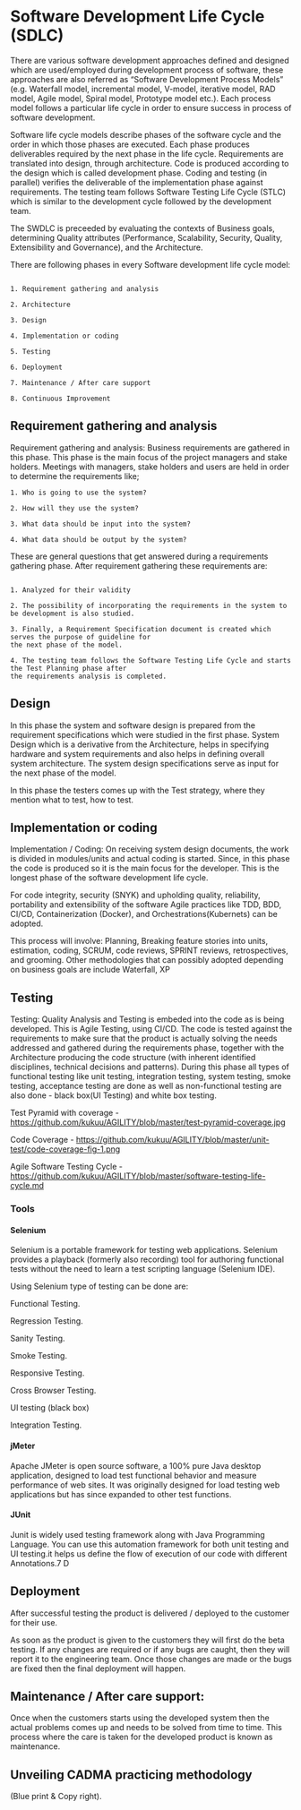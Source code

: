 # Software Development Life Cycle (SDLC)


There are various software development approaches defined and designed which are used/employed during development process of software, these approaches are also referred as “Software Development Process Models” (e.g. Waterfall model, incremental model, V-model, iterative model, RAD model, Agile model, Spiral model, Prototype model etc.). Each process model follows a particular life cycle in order to ensure success in process of software development.

Software life cycle models describe phases of the software cycle and the order in which those phases are executed. Each phase produces deliverables required by the next phase in the life cycle. Requirements are translated into design, through architecture. Code is produced according to the design which is called development phase. Coding and  testing (in parallel) verifies the deliverable of the implementation phase against requirements. The testing team follows Software Testing Life Cycle (STLC) which is similar to the development cycle followed by the development team.

The SWDLC is preceeded by evaluating the contexts of Business goals, determining Quality attributes (Performance, Scalability, Security, Quality, Extensibility and Governance), and the Architecture.

There are following  phases in every Software development life cycle model:

```

1. Requirement gathering and analysis

2. Architecture

3. Design

4. Implementation or coding

5. Testing

6. Deployment

7. Maintenance / After care support

8. Continuous Improvement

```

## Requirement gathering and analysis

Requirement gathering and analysis:  Business requirements are gathered in this phase. This phase is the main focus of the project managers and stake holders. Meetings with managers, stake holders and users are held in order to determine the requirements like; 

```
1. Who is going to use the system? 

2. How will they use the system?  

3. What data should be input into the system?  

4. What data should be output by the system?  

```

These are general questions that get answered during a requirements gathering phase. After requirement gathering these requirements are:

```

1. Analyzed for their validity

2. The possibility of incorporating the requirements in the system to be development is also studied.

3. Finally, a Requirement Specification document is created which serves the purpose of guideline for 
the next phase of the model. 

4. The testing team follows the Software Testing Life Cycle and starts the Test Planning phase after 
the requirements analysis is completed.

```

## Design  

In this phase the system and software design is prepared from the requirement specifications which were studied in the first phase. System Design which is a derivative from the Architecture, helps in specifying hardware and system requirements and also helps in defining overall system architecture. The system design specifications serve as input for the next phase of the model.

In this phase the testers comes up with the Test strategy, where they mention what to test, how to test.

## Implementation or coding

Implementation / Coding:  On receiving system design documents, the work is divided in modules/units and actual coding is started. Since, in this phase the code is produced so it is the main focus for the developer. This is the longest phase of the software development life cycle.

For code integrity, security (SNYK) and upholding quality, reliability, portability and extensibility of the software Agile practices like TDD, BDD, CI/CD, Containerization (Docker), and Orchestrations(Kubernets) can be adopted.

This process will involve: Planning, Breaking feature stories into units, estimation, coding, SCRUM, code reviews, SPRINT reviews, retrospectives, and grooming. Other methodologies that can possibly adopted depending on business goals are include Waterfall, XP

## Testing 

Testing:  Quality Analysis and Testing is embeded into the code as is being developed. This is Agile Testing, using CI/CD. The code  is tested against the requirements to make sure that the product is actually solving the needs addressed and gathered during the requirements phase, together with the Architecture producing the code structure (with inherent identified disciplines, technical decisions and patterns). During this phase all types of functional testing like unit testing, integration testing, system testing, smoke testing, acceptance testing are done as well as non-functional testing are also done - black box(UI Testing) and white box testing.

Test Pyramid with coverage - https://github.com/kukuu/AGILITY/blob/master/test-pyramid-coverage.jpg 

Code Coverage - https://github.com/kukuu/AGILITY/blob/master/unit-test/code-coverage-fig-1.png 

Agile Software Testing Cycle - https://github.com/kukuu/AGILITY/blob/master/software-testing-life-cycle.md

### Tools

#### Selenium

Selenium is a portable framework for testing web applications. Selenium provides a playback (formerly also recording) tool for authoring functional tests without the need to learn a test scripting language (Selenium IDE).

Using Selenium type of testing can be done are:

Functional Testing.

Regression Testing.

Sanity Testing.

Smoke Testing.

Responsive Testing.

Cross Browser Testing.

UI testing (black box)

Integration Testing.


#### jMeter


Apache JMeter is open source software, a 100% pure Java desktop application, designed to load test functional behavior and measure performance of web sites. It was originally designed for load testing web applications but has since expanded to other test functions.


#### JUnit

Junit is widely used testing framework along with Java Programming Language. You can use this automation framework for both unit testing and UI testing.it helps us define the flow of execution of our code with different Annotations.7 D


## Deployment 

After successful testing the product is delivered / deployed to the customer for their use.

As soon as the product is given to the customers they will first do the beta testing. If any changes are required or if any bugs are caught, then they will report it to the engineering team. Once those changes are made or the bugs are fixed then the final deployment will happen.

## Maintenance / After care support:

 Once when the customers starts using the developed system then the actual problems comes up and needs to be solved from time to time. This process where the care is taken for the developed product is known as maintenance.
 
 ## Unveiling CADMA practicing methodology
 (Blue print & Copy right).
 
